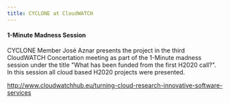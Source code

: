 ```yaml
---
title: CYCLONE at CloudWATCH
---
```

#### 1-Minute Madness Session
CYCLONE Member José Aznar presents the project in the third CloudWATCH Concertation meeting as part of the 1-Minute madness session under the title "What has been funded from the first H2020 call?". In this session all cloud based H2020 projects were presented.

<http://www.cloudwatchhub.eu/turning-cloud-research-innovative-software-services>
